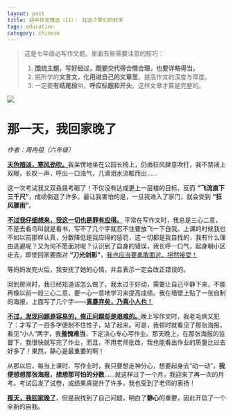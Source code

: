 ```yaml
---
layout: post
title: 初中作文精选（11）： 在这个梦幻的秋天
tags: education
category: chinese
---
```


> 这是七年级必写作文题。里面有些需要注意的技巧：
> 1. **围绕主题，写好经过，既要交代得合情合理，也要详略得当。**
> 2. 把所学的**文言文，化用进自己的文章里**，提高作文的深度与厚度。
> 3. 一定要**有结尾段**哟，**呼应标题和开头**。这样文章才算是完整的。

![](https://crsando.github.io/images/2024-11-24/export_pp0r7j.png)

# 那一天，我回家晚了

*作者：周冉祖（六年级）*

<u>**天色暗淡，寒风劲吹。**</u>我呆愣地坐在公园长椅上，仍由狂风肆意吹打，我不禁闭上双眼，长叹一声，呼出一口浊气，几滴泪水流眶而出......

这一次考试我又双叒叕考砸了！不仅没有达成更上一层楼的目标，反而 **“飞流直下三千尺”**，成绩倒退了许多。最让我害怕的是，一旦我进入了家门，就会受到 **“狂风骤雨”**。         

<u>**不过我仔细想来，我这一切也是罪有应得。**</u> 平常在写作文时，我总是三心二意，不是去看鸟叫就是看书，写不了几个字就忍不住要放飞一下自我。上课的时候我也不如以前那样认真，分数降低是我应得的惩罚，这一切都是我自找的，我有什么理由逃避呢？又为何不愿面对呢？认识到了自身的错误，我长呼一口气，起身朝小区走去，即使回家要面对 **“刀光剑影”**，<u>我也应当要勇敢面对、坦然接受！</u>

等妈妈发完火后，我安抚了她的心情，并且表示一定会改正错误的。                                  

回到房间时，我已经知道该怎么做了。我太过于好动，需要让自己平静下来，不能再像以前一般三心二意，要一心一意地学习来提高成绩。我在墙壁上贴了一张自制的海报，上面写了几个字——<u>**真暴弃矣，乃真小人也！**</u>

<u>**不过，发现问题是容易的，修正问题却是艰难的。**</u>晚上写作文时，我老毛病又犯了：才写了一百多字便耐不住性子，站了起来。可是，我顿时就看见了那张海报，看见“小人”两字，我**羞愧难当**，下定决心专心写作业。那天晚上，在那张海报的监督下，我很快就写完了作业，而且，不用老师批改，我也能看出作业的质量比过去好多了！果然，静心是最重要的啊！

从那以后，每当上课时、写作业时，我只要想走神分心，想要起身去“动一动”，**我便想想那张海报，想想那可怕的分数**……就这样过了一个月，我迎来了再一次的月考。考试后发了试卷，成绩果真提升了许多，我也受到了老师的表扬！

<u>**那天，我回家晚了**</u>，但是我找到了自己问题，明白了**静心**的重要，因此开启了一个全新的自我。